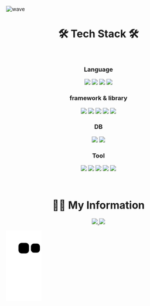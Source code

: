 ![wave](https://capsule-render.vercel.app/api?type=wave&color=8e503d&height=300&text=JinSungLee&fontColor=fff)

<h1 align="center">🛠 Tech Stack 🛠</h1>
<br>

<div align="center">  
   <h3 align="center">Language</h3>
   <img src="https://img.shields.io/badge/Javascript-E6B91E?style=for-the-badge&logo=Javascript&logoColor=white">
   <img src="https://img.shields.io/badge/css-007396?style=for-the-badge&logo=css3&logoColor=white">
   <img src="https://img.shields.io/badge/html-E34F26?style=for-the-badge&logo=html5&logoColor=white">
   <img src="https://img.shields.io/badge/typescript-0769AD?style=for-the-badge&logo=typescript&logoColor=white">
  
   <h3 align="center">framework & library</h3>
   <img src="https://img.shields.io/badge/react-61DAFB?style=for-the-badge&logo=react&logoColor=black">
   <img src="https://img.shields.io/badge/node.js-6DB33F?style=for-the-badge&logo=node.js&logoColor=black">
   <img src="https://img.shields.io/badge/express-181717?style=for-the-badge&logo=express&logoColor=white">
      <img src="https://img.shields.io/badge/next.js-181717?style=for-the-badge&logo=next.js&logoColor=white">
   <img src="https://img.shields.io/badge/Redux-white?style=for-the-badge&logo=Redux&logoColor=ff69b4">
  
   <h3 align="center">DB</h3>
   <img src="https://img.shields.io/badge/mysql-4479A1?style=for-the-badge&logo=mysql&logoColor=white">
   <img src="https://img.shields.io/badge/postgresql-4479A1?style=for-the-badge&logo=postgresql&logoColor=white">
  
   <h3 align="center">Tool</h3>
   <img src="https://img.shields.io/badge/Git-181717?style=for-the-badge&logo=Git&logoColor=white">
   <img src="https://img.shields.io/badge/figma-7952B3?style=for-the-badge&logo=figma&logoColor=white">
   <img src="https://img.shields.io/badge/aws_s3-ffb13b?style=for-the-badge&logo=amazon-aws&logoColor=white"/>
   <img src="https://img.shields.io/badge/aws_cloud.Front-ffb13b?style=for-the-badge&logo=amazon-aws&logoColor=white"/>
   <img src="https://img.shields.io/badge/aws_ec2-ffb13b?style=for-the-badge&logo=amazon-aws&logoColor=white"/>
  
  
</div>

<br>
<br>
<h1 align="center">🧑‍💻 My Information</h1>
<div align="center">  
  <a href="https://velog.io/@milkyway">
    <img src="https://img.shields.io/badge/Tech%20Blog-11B48A?style=flat-square&logo=Vimeo&logoColor=white&link=https://velog.io/@woo0_hooo"/>
  </a>
<!--   <a href="https://www.instagram.com/chewbacca.96/">
    <img src="https://img.shields.io/badge/Instagram-E4405F?style=flat-square&logo=Instagram&logoColor=white&link=https://www.instagram.com/woo0_hooo/"/>
  </a> -->
  <a href="mailto:caifornialove.96@gamil.com">
    <img src="https://img.shields.io/badge/Gmail-d14836?style=flat-square&logo=Gmail&logoColor=white&link=viliketh1s98@naver.com"/>
  </a>
</div>

![Snake animation](https://github.com/CaliforniaLuv/CaliforniaLuv/blob/output/github-contribution-grid-snake.svg)
